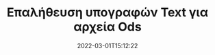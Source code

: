 ---
############################# Static ############################
layout: "auto-gen-signature"
date: 2022-03-01T15:12:22
draft: false
operation: Verify
signaturetype: Text
fileformat: Ods
productName: .NET
lang: el
productCode: net
otherformats: pdf doc docx docm dot dotm dotx odt ott rtf xls xlsx xlsm xlsb csv ods ots xltx xltm ppt pptx pps ppsx odp otp potx potm pptm ppsm
breadcrumb: Put Text signature on Ods for C#

############################# Head ############################
head_title: "Επαλήθευση των υπογραφών Text για αρχεία Ods μέσω C#"
head_description: "Χρησιμοποιήστε μόνο μερικές γραμμές κώδικα .NET για να επαληθεύσετε τα έγγραφα Ods και τις υπογραφές τους Text."

############################# Header ############################
title: "Επαλήθευση υπογραφών Text για αρχεία Ods"
description: "Το API για το .NET παρέχει την ευκαιρία να επαληθεύσετε τις υπογραφές Text σε έγγραφα Ods. Η επαλήθευση των ηλεκτρονικών υπογραφών στα έγγραφά σας Ods μπορεί να πραγματοποιηθεί γρήγορα και εύκολα."
bg_image: "https://cms.admin.containerize.com/templates/aspose/App_Themes/V3/images/bg/header1.png"
bg_overlay: false
button:
    enable: true

############################# SubMenu ############################
submenu:
    enable: true

    left:
        img_alt: "GroupDocs.Signature for .NET"
        image: "https://cms.admin.containerize.com/templates/groupdocs/images/product-logos/90x90-noborder/groupdocs-signature-net.png"
        product: "GroupDocs.Signature"
        platform: ".NET"



############################# About ############################
about:
    enable: true
    title: "Ανακαλύψτε νέες δυνατότητες API του GroupDocs.Signature for .NET"
    content: |
        Το [GroupDocs.Signature for .NET](https://products.groupdocs.com/signature/net/) API παρέχει ευρύ φάσμα τρόπων επεξεργασίας πολλών μορφών εγγράφων χρησιμοποιώντας ηλεκτρονικές υπογραφές. Υποστηρίζονται πολλοί τύποι ψηφιακών υπογραφών όπως κείμενα, εικόνες, ψηφιακά πιστοποιητικά, barcodes, QR-codes, γραμματόσημα ή μεταδεδομένα. Οι πελάτες μπορούν να προσθέσουν, να αφαιρέσουν, να επεξεργαστούν, να επικυρώσουν ή να αναζητήσουν ψηφιακές υπογραφές σε PDF, έγγραφα MS Word, βιβλία εργασίας MS Excel, παρουσιάσεις MS PowerPoint, αρχεία Adobe Photoshop και διάφορες μορφές εικόνας. Διατίθεται εκπληκτικός αριθμός πρόσθετων λειτουργιών και ρυθμίσεων.
    

############################# Steps ############################
steps:
    enable: true
    title_left: "Πώς να επικυρώσετε τις υπογραφές Text στο έγγραφό σας Ods"
    content_left: |
        Το [GroupDocs.Signature for .NET](https://products.groupdocs.com/signature/net/) περιλαμβάνει χρήσιμες λειτουργίες, όπως η επαλήθευση των υπογραφών Text που τοποθετούνται σε έγγραφα Ods. Χρησιμοποιήστε αυτήν την ευκαιρία χωρίς να εφαρμόσετε επιπλέον κώδικα.
        
        * Πρώτον, δημιουργήστε την κλάση Signature που παρέχει ως διαδρομή παραμέτρου κατασκευαστή σε ένα έγγραφο που υποτίθεται ότι πρέπει να επαληθευτεί.
        * Δεύτερον, δημιουργήστε ένα νέο αντικείμενο VerifyOptions και ρυθμίστε όλες τις απαιτούμενες ιδιότητες.
        * Τέλος, επικαλέστε τη μέθοδο Verify του αντικειμένου της υπογραφής περνώντας την παρουσία VerifyOptions.
        * Στη συνέχεια, επεξεργαστείτε τα αποτελέσματα επαλήθευσης.

    title_right: "Απαιτήσεις συστήματος"
    content_right: |
        Το GroupDocs.Signature for .NET υποστηρίζεται σε όλες τις μεγάλες πλατφόρμες και λειτουργικά συστήματα. Πριν εκτελέσετε τον παρακάτω κώδικα, βεβαιωθείτε ότι έχετε εγκαταστήσει τις ακόλουθες προϋποθέσεις στο σύστημά σας.

        * Λειτουργικά συστήματα: Microsoft Windows, Linux, MacOS
        * Περιβάλλοντα ανάπτυξης: Microsoft Visual Studio, Xamarin, MonoDevelop
        * Frameworks: .NET Framework, .NET Standard, .NET Core, Mono
        * Κατεβάστε την πιο πρόσφατη έκδοση του GroupDocs.Signature for .NET από το [Nuget](https://www.nuget.org/packages/groupdocs.signature)
         
    code: |
        ```csharp    
                
        // Set up input Ods file
        string filePath = "input.ods";

        // Instantiate Signature for input file
        using (GroupDocs.Signature.Signature signature = new GroupDocs.Signature.Signature(filePath))
        {
                //Provide verification options
                TextVerifyOptions options = new TextVerifyOptions()
                {
                    // Process all pages 
                    AllPages = true,
                    // set up text match type
                    MatchType = TextMatchType.Exact,
                    // specify text pattern to search
                    Text = "Very important signature",
                };

                // Verify document signatures
                VerificationResult result = signature.Verify(options);

                //process result
                if (result.IsValid)
                {
                    //..
                }
        }

        ```

############################# Demos ############################
demos:
    enable: true
    title: "Υπογραφή με Text υπογραφές Ζωντανή επίδειξη"
    content: |
       Προσθέστε διάφορες ηλεκτρονικές υπογραφές στο αρχείο Ods αυτήν τη στιγμή, μεταβαίνοντας στον ιστότοπο [GroupDocs.Signature App](https://products.groupdocs.app/signature/family).          

############################# More Formats ############################
more_formats:
    enable: true
    title: "Επαληθεύστε άλλες υπογραφές Text χρησιμοποιώντας C#"
    content: |
        "Επαλήθευση ηλεκτρονικών υπογραφών που έχουν τοποθετηθεί σε διάφορα έγγραφα. Ελέγξτε την ποιότητα των υπογραφών στις δημοφιλείς μορφές αρχείων όπως αποκαλύπτεται παρακάτω."
    format: 
       
       
back_to_top:
    enable: true
---